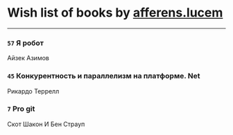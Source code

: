 # Wish list of books by [afferens.lucem](http://vk.com/id196071655)
---

### `57` Я робот
Айзек Азимов

### `45` Конкурентность и параллелизм на платформе. Net
Рикардо Террелл

### `7` Pro git
Скот Шакон И Бен Страуп

